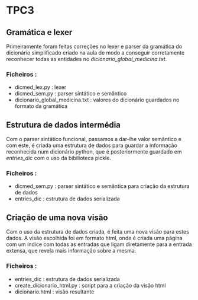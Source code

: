 # **TPC3**


## Gramática e lexer
Primeiramente foram feitas correções no lexer e parser da gramática do dicionário simplificado criado na aula de modo a conseguir corretamente reconhecer todas as entidades no *dicionario_global_medicina.txt*.
### Ficheiros :
  - dicmed_lex.py : lexer
  - dicmed_sem.py : parser sintático e semântico
  - dicionario_global_medicina.txt : valores do dicionário guardados no formato da gramática


## Estrutura de dados intermédia
Com o parser sintático funcional, passamos a dar-lhe valor semântico e com este, é criada uma estrutura de dados para guardar a informação reconhecida num dicionário python, que é posteriormente guardado em *entries_dic* com o uso da bibilioteca pickle.
### Ficheiros :
  - dicmed_sem.py : parser sintático e semântica para criação da estrutura de dados
  - entries_dic : estrutura de dados serializada

## Criação de uma nova visão
Com o uso da estrutura de dados criada, é feita uma nova visão para estes dados. A visão escolhida foi em formato html, onde é criada uma página com um índice com todas as entradas que ligam diretamente para a entrada extensa, que revela mais informação sobre a mesma.
### Ficheiros :
  - entries_dic : estrutura de dados serializada
  - create_dicionario_html.py : script para a criação da visão html
  - dicionario.html : visão resultante